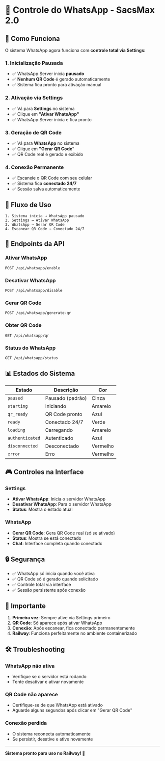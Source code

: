 # 📱 Controle do WhatsApp - SacsMax 2.0

## 🎯 Como Funciona

O sistema WhatsApp agora funciona com **controle total via Settings**:

### **1. Inicialização Pausada**
- ✅ WhatsApp Server inicia **pausado**
- ✅ **Nenhum QR Code** é gerado automaticamente
- ✅ Sistema fica pronto para ativação manual

### **2. Ativação via Settings**
- ✅ Vá para **Settings** no sistema
- ✅ Clique em **"Ativar WhatsApp"**
- ✅ WhatsApp Server inicia e fica pronto

### **3. Geração de QR Code**
- ✅ Vá para **WhatsApp** no sistema
- ✅ Clique em **"Gerar QR Code"**
- ✅ QR Code real é gerado e exibido

### **4. Conexão Permanente**
- ✅ Escaneie o QR Code com seu celular
- ✅ Sistema fica **conectado 24/7**
- ✅ Sessão salva automaticamente

## 🚀 Fluxo de Uso

```
1. Sistema inicia → WhatsApp pausado
2. Settings → Ativar WhatsApp
3. WhatsApp → Gerar QR Code
4. Escanear QR Code → Conectado 24/7
```

## 🔧 Endpoints da API

### **Ativar WhatsApp**
```http
POST /api/whatsapp/enable
```

### **Desativar WhatsApp**
```http
POST /api/whatsapp/disable
```

### **Gerar QR Code**
```http
POST /api/whatsapp/generate-qr
```

### **Obter QR Code**
```http
GET /api/whatsapp/qr
```

### **Status do WhatsApp**
```http
GET /api/whatsapp/status
```

## 📊 Estados do Sistema

| Estado | Descrição | Cor |
|--------|-----------|-----|
| `paused` | Pausado (padrão) | Cinza |
| `starting` | Iniciando | Amarelo |
| `qr_ready` | QR Code pronto | Azul |
| `ready` | Conectado 24/7 | Verde |
| `loading` | Carregando | Amarelo |
| `authenticated` | Autenticado | Azul |
| `disconnected` | Desconectado | Vermelho |
| `error` | Erro | Vermelho |

## 🎮 Controles na Interface

### **Settings**
- **Ativar WhatsApp**: Inicia o servidor WhatsApp
- **Desativar WhatsApp**: Para o servidor WhatsApp
- **Status**: Mostra o estado atual

### **WhatsApp**
- **Gerar QR Code**: Gera QR Code real (só se ativado)
- **Status**: Mostra se está conectado
- **Chat**: Interface completa quando conectado

## 🔒 Segurança

- ✅ WhatsApp só inicia quando você ativa
- ✅ QR Code só é gerado quando solicitado
- ✅ Controle total via interface
- ✅ Sessão persistente após conexão

## 🚨 Importante

1. **Primeira vez**: Sempre ative via Settings primeiro
2. **QR Code**: Só aparece após ativar WhatsApp
3. **Conexão**: Após escanear, fica conectado permanentemente
4. **Railway**: Funciona perfeitamente no ambiente containerizado

## 🛠️ Troubleshooting

### **WhatsApp não ativa**
- Verifique se o servidor está rodando
- Tente desativar e ativar novamente

### **QR Code não aparece**
- Certifique-se de que WhatsApp está ativado
- Aguarde alguns segundos após clicar em "Gerar QR Code"

### **Conexão perdida**
- O sistema reconecta automaticamente
- Se persistir, desative e ative novamente

---

**Sistema pronto para uso no Railway! 🚀**
